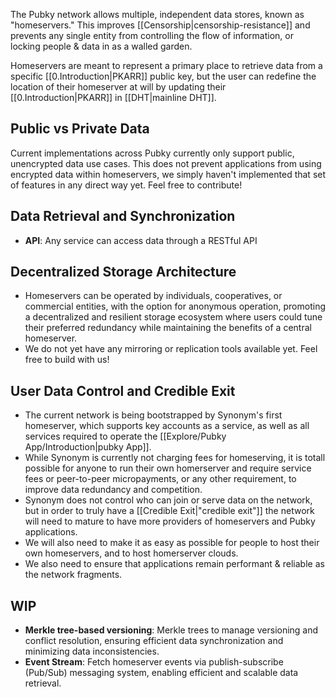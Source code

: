The Pubky network allows multiple, independent data stores, known as "homeservers." This improves [[Censorship|censorship-resistance]] and prevents any single entity from controlling the flow of information, or locking people & data in as a walled garden. 

Homeservers are meant to represent a primary place to retrieve data from a specific [[0.Introduction|PKARR]] public key, but the user can redefine the location of their homeserver at will by updating their [[0.Introduction|PKARR]] in [[DHT|mainline DHT]]. 

## Public vs Private Data

Current implementations across Pubky currently only support public, unencrypted data use cases. This does not prevent applications from using encrypted data within homeservers, we simply haven't implemented that set of features in any direct way yet. Feel free to contribute!  

## Data Retrieval and Synchronization

- **API**: Any service can access data through a RESTful API 

## Decentralized Storage Architecture

- Homeservers can be operated by individuals, cooperatives, or commercial entities, with the option for anonymous operation, promoting a decentralized and resilient storage ecosystem where users could tune their preferred redundancy while maintaining the benefits of a central homeserver.
- We do not yet have any mirroring or replication tools available yet. Feel free to build with us!

## User Data Control and Credible Exit

- The current network is being bootstrapped by Synonym's first homeserver, which supports key accounts as a service, as well as all services required to operate the [[Explore/Pubky App/Introduction|pubky App]]. 
- While Synonym is currently not charging fees for homeserving, it is totall possible for anyone to run their own homerserver and require service fees or peer-to-peer micropayments, or any other requirement, to improve data redundancy and competition.
- Synonym does not control who can join or serve data on the network, but in order to truly have a [[Credible Exit|"credible exit"]] the network will need to mature to have more providers of homeservers and Pubky applications.
- We will also need to make it as easy as possible for people to host their own homeservers, and to host homerserver clouds.
- We also need to ensure that applications remain performant & reliable as the network fragments.

## WIP
- **Merkle tree-based versioning**: Merkle trees to manage versioning and conflict resolution, ensuring efficient data synchronization and minimizing data inconsistencies.
- **Event Stream**: Fetch homeserver events via publish-subscribe (Pub/Sub) messaging system, enabling efficient and scalable data retrieval.